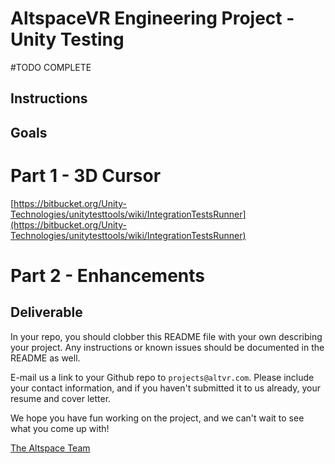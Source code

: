 # AltspaceVR Engineering Project - Unity Testing

#TODO COMPLETE

## Instructions


## Goals



# Part 1 - 3D Cursor

[https://bitbucket.org/Unity-Technologies/unitytesttools/wiki/IntegrationTestsRunner](https://bitbucket.org/Unity-Technologies/unitytesttools/wiki/IntegrationTestsRunner)



# Part 2 - Enhancements



## Deliverable

In your repo, you should clobber this README file with your own describing your project. Any instructions or known issues should be documented in the README as well.

E-mail us a link to your Github repo to `projects@altvr.com`. Please include your contact information, and if you haven't submitted it to us already, your resume and cover letter. 

We hope you have fun working on the project, and we can't wait to see what you come up with!
    
[The Altspace Team](http://altvr.com/team/)


